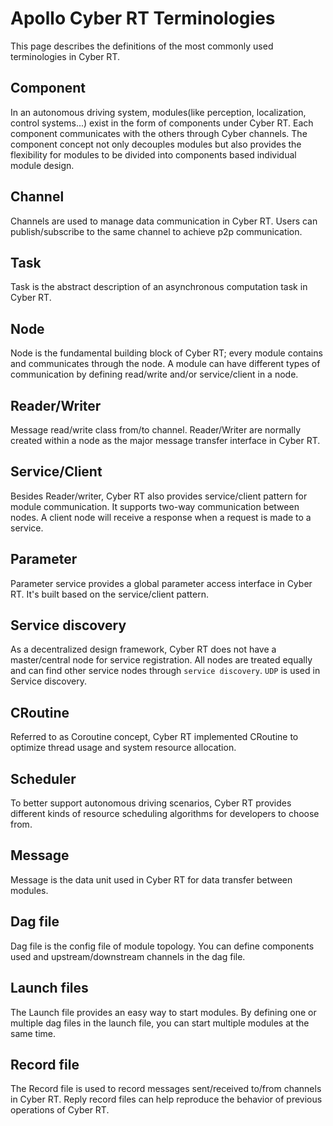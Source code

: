 # Apollo Cyber RT Terminologies

This page describes the definitions of the most commonly used terminologies in Cyber RT.

## Component

In an autonomous driving system, modules(like perception, localization, control systems...) exist in the form of components under Cyber RT. Each component communicates with the others through Cyber channels. The component concept not only decouples modules but also provides the flexibility for modules to be divided into components based individual module design.

## Channel

Channels are used to manage data communication in Cyber RT. Users can publish/subscribe to the same channel to achieve p2p communication.

## Task

Task is the abstract description of an asynchronous computation task in Cyber RT.

## Node

Node is the fundamental building block of Cyber RT; every module contains and communicates through the node. A module can have different types of communication by defining read/write and/or service/client in a node.

## Reader/Writer

Message read/write class from/to channel. Reader/Writer are normally created within a node as the major message transfer interface in Cyber RT.

## Service/Client

Besides Reader/writer, Cyber RT also provides service/client pattern for module communication. It supports two-way communication between nodes. A client node will receive a response when a request is made to a service.

## Parameter

Parameter service provides a global parameter access interface in Cyber RT. It's built based on the service/client pattern.

## Service discovery

As a decentralized design framework, Cyber RT does not have a master/central node for service registration. All nodes are treated equally and can find other service nodes through `service discovery`. `UDP` is used in Service discovery.

## CRoutine

Referred to as Coroutine concept, Cyber RT implemented CRoutine to optimize thread usage and system resource allocation.

## Scheduler

To better support autonomous driving scenarios, Cyber RT provides different kinds of resource scheduling algorithms for developers to choose from.

## Message

Message is the data unit used in Cyber RT for data transfer between modules.

## Dag file

Dag file is the config file of module topology. You can define components used and upstream/downstream channels in the dag file.

## Launch files

The Launch file provides an easy way to start modules. By defining one or multiple dag files in the launch file, you can start multiple modules at the same time.

## Record file

The Record file is used to record messages sent/received to/from channels in Cyber RT. Reply record files can help reproduce the behavior of previous operations of Cyber RT.
